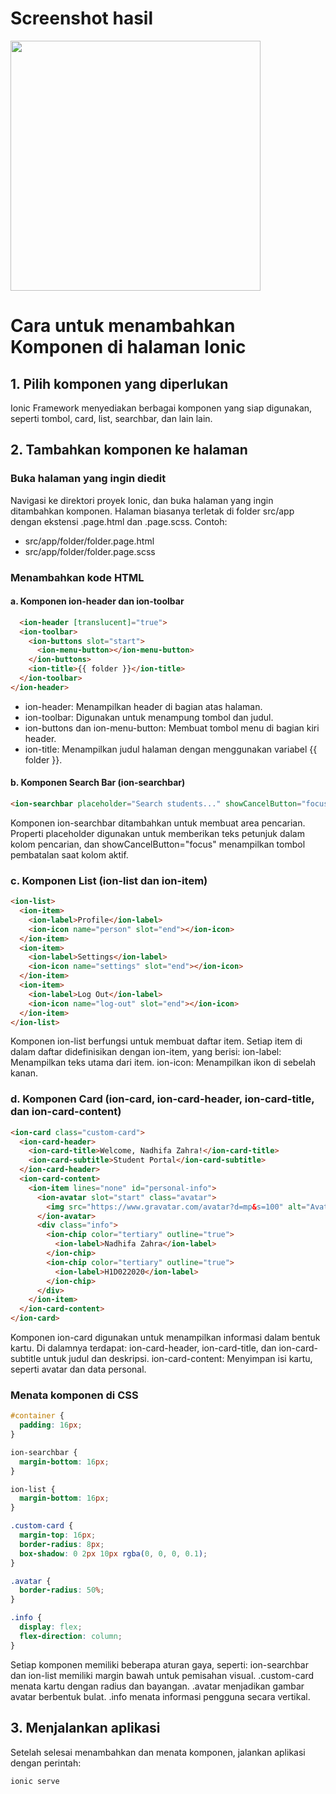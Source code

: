 # Screenshot hasil
<img src="https://github.com/user-attachments/assets/cc6cc4be-68d2-44bf-9183-eab9f0aa0a89" width="400">

# Cara untuk menambahkan Komponen di halaman Ionic
## 1. Pilih komponen yang diperlukan
Ionic Framework menyediakan berbagai komponen yang siap digunakan, seperti tombol, card, list, searchbar, dan lain lain.
## 2. Tambahkan komponen ke halaman
### Buka halaman yang ingin diedit
Navigasi ke direktori proyek Ionic, dan buka halaman yang ingin ditambahkan komponen. Halaman biasanya terletak di folder src/app dengan ekstensi .page.html dan .page.scss.
Contoh:
- src/app/folder/folder.page.html
- src/app/folder/folder.page.scss
### Menambahkan kode HTML
#### a. Komponen ion-header dan ion-toolbar
```html
  <ion-header [translucent]="true">
  <ion-toolbar>
    <ion-buttons slot="start">
      <ion-menu-button></ion-menu-button>
    </ion-buttons>
    <ion-title>{{ folder }}</ion-title>
  </ion-toolbar>
</ion-header>
```

- ion-header: Menampilkan header di bagian atas halaman.
- ion-toolbar: Digunakan untuk menampung tombol dan judul.
-  ion-buttons dan ion-menu-button: Membuat tombol menu di bagian kiri header.
- ion-title: Menampilkan judul halaman dengan menggunakan variabel {{ folder }}.

#### b. Komponen Search Bar (ion-searchbar)
```html
<ion-searchbar placeholder="Search students..." showCancelButton="focus"></ion-searchbar>
```
Komponen ion-searchbar ditambahkan untuk membuat area pencarian. Properti placeholder digunakan untuk memberikan teks petunjuk dalam kolom pencarian, dan showCancelButton="focus" menampilkan tombol pembatalan saat kolom aktif.

### c.  Komponen List (ion-list dan ion-item)
```html
<ion-list>
  <ion-item>
    <ion-label>Profile</ion-label>
    <ion-icon name="person" slot="end"></ion-icon>
  </ion-item>
  <ion-item>
    <ion-label>Settings</ion-label>
    <ion-icon name="settings" slot="end"></ion-icon>
  </ion-item>
  <ion-item>
    <ion-label>Log Out</ion-label>
    <ion-icon name="log-out" slot="end"></ion-icon>
  </ion-item>
</ion-list>
```

Komponen ion-list berfungsi untuk membuat daftar item. Setiap item di dalam daftar didefinisikan dengan ion-item, yang berisi:
ion-label: Menampilkan teks utama dari item.
ion-icon: Menampilkan ikon di sebelah kanan.

### d. Komponen Card (ion-card, ion-card-header, ion-card-title, dan ion-card-content)
```html
<ion-card class="custom-card">
  <ion-card-header>
    <ion-card-title>Welcome, Nadhifa Zahra!</ion-card-title>
    <ion-card-subtitle>Student Portal</ion-card-subtitle>
  </ion-card-header>
  <ion-card-content>
    <ion-item lines="none" id="personal-info">
      <ion-avatar slot="start" class="avatar">
        <img src="https://www.gravatar.com/avatar?d=mp&s=100" alt="Avatar">
      </ion-avatar>
      <div class="info">
        <ion-chip color="tertiary" outline="true">
          <ion-label>Nadhifa Zahra</ion-label>
        </ion-chip>
        <ion-chip color="tertiary" outline="true">
          <ion-label>H1D022020</ion-label>
        </ion-chip>
      </div>
    </ion-item>
  </ion-card-content>
</ion-card>
```

Komponen ion-card digunakan untuk menampilkan informasi dalam bentuk kartu. Di dalamnya terdapat:
ion-card-header, ion-card-title, dan ion-card-subtitle untuk judul dan deskripsi.
ion-card-content: Menyimpan isi kartu, seperti avatar dan data personal.

### Menata komponen di CSS
```css
#container {
  padding: 16px;
}

ion-searchbar {
  margin-bottom: 16px;
}

ion-list {
  margin-bottom: 16px;
}

.custom-card {
  margin-top: 16px;
  border-radius: 8px;
  box-shadow: 0 2px 10px rgba(0, 0, 0, 0.1);
}

.avatar {
  border-radius: 50%;
}

.info {
  display: flex;
  flex-direction: column;
}
```
Setiap komponen memiliki beberapa aturan gaya, seperti:
ion-searchbar dan ion-list memiliki margin bawah untuk pemisahan visual.
.custom-card menata kartu dengan radius dan bayangan.
.avatar menjadikan gambar avatar berbentuk bulat.
.info menata informasi pengguna secara vertikal.

## 3. Menjalankan aplikasi
Setelah selesai menambahkan dan menata komponen, jalankan aplikasi dengan perintah:
```bash
ionic serve
```
